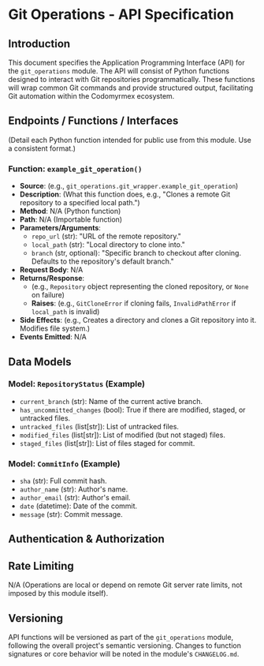 # Git Operations - API Specification

## Introduction

This document specifies the Application Programming Interface (API) for the `git_operations` module. The API will consist of Python functions designed to interact with Git repositories programmatically. These functions will wrap common Git commands and provide structured output, facilitating Git automation within the Codomyrmex ecosystem.

<!-- TODO: As the module is implemented (e.g., in `git_wrapper.py` or `git_utils.py`), detail each public function here. -->

## Endpoints / Functions / Interfaces

(Detail each Python function intended for public use from this module. Use a consistent format.)

### Function: `example_git_operation()`
<!-- TODO: Replace this example with actual function specifications. -->

- **Source**: (e.g., `git_operations.git_wrapper.example_git_operation`)
- **Description**: (What this function does, e.g., "Clones a remote Git repository to a specified local path.")
- **Method**: N/A (Python function)
- **Path**: N/A (Importable function)
- **Parameters/Arguments**:
    - `repo_url` (str): "URL of the remote repository."
    - `local_path` (str): "Local directory to clone into."
    - `branch` (str, optional): "Specific branch to checkout after cloning. Defaults to the repository's default branch."
- **Request Body**: N/A
- **Returns/Response**:
    - (e.g., `Repository` object representing the cloned repository, or `None` on failure)
    - **Raises**: (e.g., `GitCloneError` if cloning fails, `InvalidPathError` if `local_path` is invalid)
- **Side Effects**: (e.g., Creates a directory and clones a Git repository into it. Modifies file system.)
- **Events Emitted**: N/A

<!-- TODO: Add more function specifications as they are designed and implemented. Examples might include:
  - `get_repository_status(local_path: str) -> RepositoryStatus`
  - `get_current_branch(local_path: str) -> str`
  - `checkout_branch(local_path: str, branch_name: str, create_new: bool = False)`
  - `commit_changes(local_path: str, message: str, author_name: str = None, author_email: str = None)`
  - `push_changes(local_path: str, remote_name: str = 'origin', branch_name: str = None)`
  - `pull_changes(local_path: str, remote_name: str = 'origin', branch_name: str = None)`
  - `list_branches(local_path: str, remote: bool = False) -> list[str]`
  - `get_commit_log(local_path: str, max_count: int = 10) -> list[CommitInfo]`
-->

## Data Models

<!-- TODO: Define any common data structures or models returned by or passed to the API functions. -->

### Model: `RepositoryStatus` (Example)
<!-- TODO: Replace or define as needed. -->
- `current_branch` (str): Name of the current active branch.
- `has_uncommitted_changes` (bool): True if there are modified, staged, or untracked files.
- `untracked_files` (list[str]): List of untracked files.
- `modified_files` (list[str]): List of modified (but not staged) files.
- `staged_files` (list[str]): List of files staged for commit.

### Model: `CommitInfo` (Example)
<!-- TODO: Replace or define as needed. -->
- `sha` (str): Full commit hash.
- `author_name` (str): Author's name.
- `author_email` (str): Author's email.
- `date` (datetime): Date of the commit.
- `message` (str): Commit message.

## Authentication & Authorization

<!-- TODO: Describe how authentication for remote Git operations is handled. 
For example:
This module relies on the underlying Git CLI's configuration for authentication with remote repositories (e.g., SSH keys, credential managers, PATs stored in Git config). Functions performing remote operations may fail if authentication is not properly configured. Refer to Git documentation and the `environment_setup` module for guidance on setting up Git credentials.
-->

## Rate Limiting

N/A (Operations are local or depend on remote Git server rate limits, not imposed by this module itself).

## Versioning

API functions will be versioned as part of the `git_operations` module, following the overall project's semantic versioning. Changes to function signatures or core behavior will be noted in the module's `CHANGELOG.md`. 